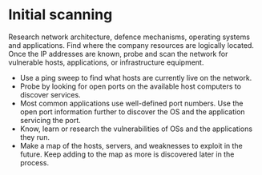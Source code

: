 # Initial scanning

Research network architecture, defence mechanisms, operating systems and applications. Find where the company resources are logically located. Once the IP addresses are known, probe and scan the network for vulnerable hosts, applications, or infrastructure equipment.

* Use a ping sweep to find what hosts are currently live on the network.
* Probe by looking for open ports on the available host computers to discover services.
* Most common applications use well-defined port numbers. Use the open port information further to discover the OS and the application servicing the port.
* Know, learn or research the vulnerabilities of OSs and the applications they run.
* Make a map of the hosts, servers, and weaknesses to exploit in the future. Keep adding to the map as more is discovered later in the process.

